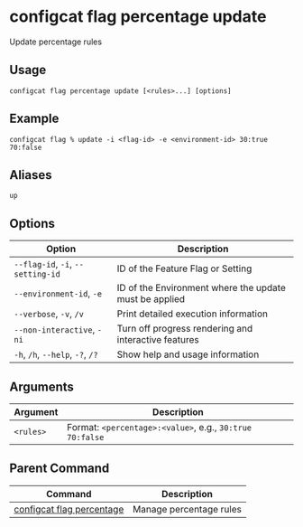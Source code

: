 # configcat flag percentage update
Update percentage rules
## Usage
```
configcat flag percentage update [<rules>...] [options]
```
## Example
```
configcat flag % update -i <flag-id> -e <environment-id> 30:true 70:false
```
## Aliases
`up`
## Options
| Option | Description |
| ------ | ----------- |
| `--flag-id`, `-i`, `--setting-id` | ID of the Feature Flag or Setting |
| `--environment-id`, `-e` | ID of the Environment where the update must be applied |
| `--verbose`, `-v`, `/v` | Print detailed execution information |
| `--non-interactive`, `-ni` | Turn off progress rendering and interactive features |
| `-h`, `/h`, `--help`, `-?`, `/?` | Show help and usage information |
## Arguments
| Argument | Description |
| ------ | ----------- |
| `<rules>` | Format: `<percentage>:<value>`, e.g., `30:true 70:false` |
## Parent Command
| Command | Description |
| ------ | ----------- |
| [configcat flag percentage](configcat-flag-percentage.md) | Manage percentage rules |
